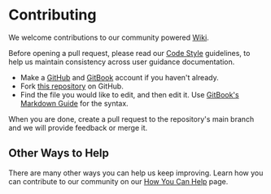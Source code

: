 # Contributing

We welcome contributions to our community powered [Wiki](https://wiki.helionet.org/). 

Before opening a pull request, please read our [Code Style](misc/code-style.md) guidelines, to help us maintain consistency across user guidance documentation.

* Make a [GitHub](https://github.com/join) and [GitBook](https://app.gitbook.com/join) account if you haven't already.
* Fork [this repository](https://github.com/HelioNetworks/heliohost-wiki) on GitHub.
* Find the file you would like to edit, and then edit it. Use [GitBook's Markdown Guide](https://docs.gitbook.com/content-creation/editor/markdown) for the syntax. 

When you are done, create a pull request to the repository's main branch and we will provide feedback or merge it.

## Other Ways to Help

There are many other ways you can help us keep improving. Learn how you can contribute to our community on our [How You Can Help](misc/how-you-can-help.md) page.